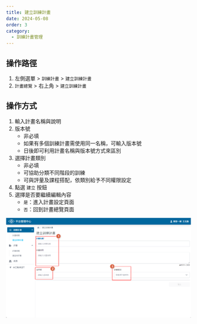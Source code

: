 ```yaml
---
title: 建立訓練計畫
date: 2024-05-08
order: 3
category:
  - 訓練計畫管理
---
```


## 操作路徑

1. 左側選單 > ```訓練計畫``` > ```建立訓練計畫```
2. ```計畫總覽``` > 右上角 > ```建立訓練計畫```

## 操作方式

1. 輸入計畫名稱與說明
2. 版本號
   - 非必填
   - 如果有多個訓練計畫需使用同一名稱，可輸入版本號
   - 日後即可利用計畫名稱與版本號方式來區別
3. 選擇計畫類別
   - 非必填
   - 可協助分類不同階段的訓練
   - 可與評量及課程搭配，依類別給予不同權限設定
4. 點選 ```建立``` 按鈕
5. 選擇是否要繼續編輯內容
    - ```是```：進入計畫設定頁面
    - ```否```：回到計畫總覽頁面

![建立訓練計畫畫面](./images/create-program-1.png)
